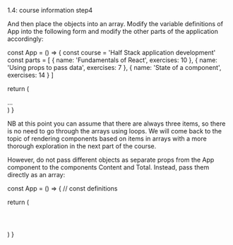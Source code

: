 1.4: course information step4

And then place the objects into an array. Modify the variable definitions of App into the following form and modify the other parts of the application accordingly:

const App = () => {
  const course = 'Half Stack application development'
  const parts = [
    {
      name: 'Fundamentals of React',
      exercises: 10
    },
    {
      name: 'Using props to pass data',
      exercises: 7
    },
    {
      name: 'State of a component',
      exercises: 14
    }
  ]

  return (
    <div>
      ...
    </div>
  )
}

NB at this point you can assume that there are always three items, so there is no need to go through the arrays using loops. We will come back to the topic of rendering components based on items in arrays with a more thorough exploration in the next part of the course.

However, do not pass different objects as separate props from the App component to the components Content and Total. Instead, pass them directly as an array:

const App = () => {
  // const definitions

  return (
    <div>
      <Header course={course} />
      <Content parts={parts} />
      <Total parts={parts} />
    </div>
  )
}